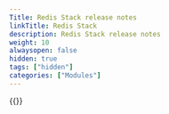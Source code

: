 ```yaml
---
Title: Redis Stack release notes
linkTitle: Redis Stack
description: Redis Stack release notes
weight: 10
alwaysopen: false
hidden: true
tags: ["hidden"]
categories: ["Modules"]
---
```


{{<table-children columnNames="Version&nbsp;(Release&nbsp;date)&nbsp;,Major&nbsp;changes" columnSources="LinkTitle,Description" enableLinks="LinkTitle">}}
